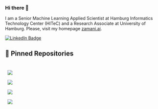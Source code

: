 ### Hi there 👋

I am a Senior Machine Learning Applied Scientist at Hamburg Informatics Technology Center (HITeC) and a Research Associate at University of Hamburg. Please, visit my homepage [zamani.ai](https://zamani.ai).

[![LinkedIn Badge](https://img.shields.io/badge/LinkedIn-Profile-informational?style=flat&logo=linkedin&logoColor=white&color=0D76A8)](https://www.linkedin.com/in/mazzamani/)

## 📌 Pinned Repositories

<br>

<a href="https://github.com/zamani/bike_sharing_prediction">
  <img align="center" style="margin:0.5rem" src="https://github-readme-stats.vercel.app/api/pin/?username=zamani&repo=bike_sharing_prediction&title_color=ffffff&text_color=c9cacc&icon_color=4AB197&bg_color=1A2B34" />
</a>

<br>

<a href="https://github.com/zamani/reinforcement-learning-basics">
  <img align="center" style="margin:0.5rem" src="https://github-readme-stats.vercel.app/api/pin/?username=zamani&repo=reinforcement-learning-basics&title_color=ffffff&text_color=c9cacc&icon_color=4AB197&bg_color=1A2B34" />
</a>

<br>

<a href="https://github.com/zamani/deep-learning-workshop">
  <img align="center" style="margin:0.5rem" src="https://github-readme-stats.vercel.app/api/pin/?username=zamani&repo=deep-learning-workshop&title_color=ffffff&text_color=c9cacc&icon_color=4AB197&bg_color=1A2B34" />
</a>

<br>

<a href="https://github.com/zamani/autoML-workshop">
  <img align="center" style="margin:0.5rem" src="https://github-readme-stats.vercel.app/api/pin/?username=zamani&repo=autoML-workshop&title_color=ffffff&text_color=c9cacc&icon_color=4AB197&bg_color=1A2B34" />
</a>
